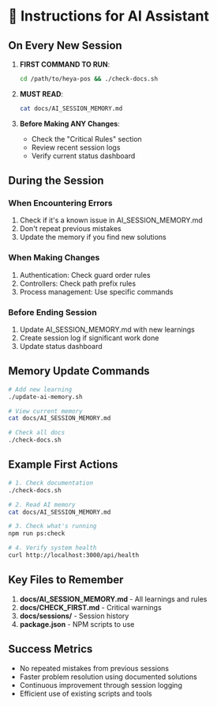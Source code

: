# 🤖 Instructions for AI Assistant

## On Every New Session

1. **FIRST COMMAND TO RUN**:
   ```bash
   cd /path/to/heya-pos && ./check-docs.sh
   ```

2. **MUST READ**:
   ```bash
   cat docs/AI_SESSION_MEMORY.md
   ```

3. **Before Making ANY Changes**:
   - Check the "Critical Rules" section
   - Review recent session logs
   - Verify current status dashboard

## During the Session

### When Encountering Errors
1. Check if it's a known issue in AI_SESSION_MEMORY.md
2. Don't repeat previous mistakes
3. Update the memory if you find new solutions

### When Making Changes
1. Authentication: Check guard order rules
2. Controllers: Check path prefix rules  
3. Process management: Use specific commands

### Before Ending Session
1. Update AI_SESSION_MEMORY.md with new learnings
2. Create session log if significant work done
3. Update status dashboard

## Memory Update Commands

```bash
# Add new learning
./update-ai-memory.sh

# View current memory
cat docs/AI_SESSION_MEMORY.md

# Check all docs
./check-docs.sh
```

## Example First Actions

```bash
# 1. Check documentation
./check-docs.sh

# 2. Read AI memory
cat docs/AI_SESSION_MEMORY.md

# 3. Check what's running
npm run ps:check

# 4. Verify system health
curl http://localhost:3000/api/health
```

## Key Files to Remember

1. **docs/AI_SESSION_MEMORY.md** - All learnings and rules
2. **docs/CHECK_FIRST.md** - Critical warnings
3. **docs/sessions/** - Session history
4. **package.json** - NPM scripts to use

## Success Metrics

- No repeated mistakes from previous sessions
- Faster problem resolution using documented solutions
- Continuous improvement through session logging
- Efficient use of existing scripts and tools